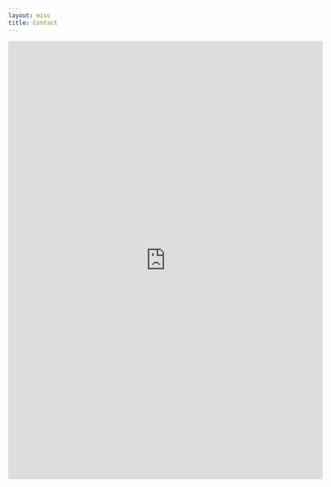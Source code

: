 ```yaml
---
layout: misc
title: Contact
---
```


<iframe src="https://docs.google.com/forms/d/e/1FAIpQLSfMPWQvOue2q2tP8IdONxBjOFpGIYFqal7BfBVvOqIJSyi41g/viewform?embedded=true" width="640" height="891" frameborder="0" marginheight="0" marginwidth="0">Loading…</iframe>